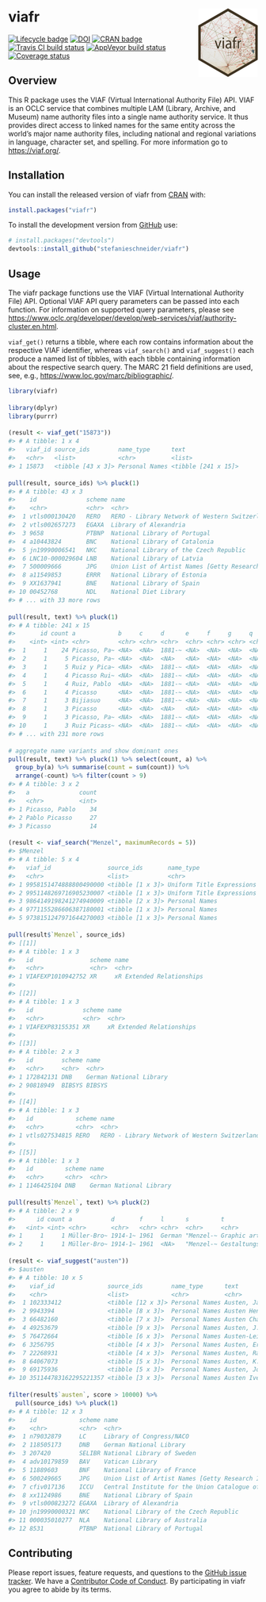 
<!-- README.md is generated from README.Rmd. Please edit that file -->

# viafr <img src="man/figures/logo.png" align="right" width="120" />

[![Lifecycle
badge](https://img.shields.io/badge/lifecycle-maturing-blue.svg)](https://www.tidyverse.org/lifecycle/#maturing)
[![DOI](https://zenodo.org/badge/DOI/10.5281/zenodo.3265046.svg)](https://doi.org/10.5281/zenodo.3265046)
[![CRAN
badge](http://www.r-pkg.org/badges/version/viafr)](https://cran.r-project.org/package=viafr)
[![Travis CI build
status](https://travis-ci.org/stefanieschneider/viafr.svg?branch=master)](https://travis-ci.org/stefanieschneider/viafr)
[![AppVeyor build
status](https://ci.appveyor.com/api/projects/status/github/stefanieschneider/viafr?branch=master&svg=true)](https://ci.appveyor.com/project/stefanieschneider/viafr)
[![Coverage
status](http://codecov.io/github/stefanieschneider/viafr/coverage.svg?branch=master)](http://codecov.io/github/stefanieschneider/viafr?branch=master)

## Overview

This R package uses the VIAF (Virtual International Authority File) API.
VIAF is an OCLC service that combines multiple LAM (Library, Archive,
and Museum) name authority files into a single name authority service.
It thus provides direct access to linked names for the same entity
across the world’s major name authority files, including national and
regional variations in language, character set, and spelling. For more
information go to <https://viaf.org/>.

## Installation

You can install the released version of viafr from
[CRAN](https://CRAN.R-project.org) with:

``` r
install.packages("viafr")
```

To install the development version from
[GitHub](https://github.com/stefanieschneider/viafr) use:

``` r
# install.packages("devtools")
devtools::install_github("stefanieschneider/viafr")
```

## Usage

The viafr package functions use the VIAF (Virtual International
Authority File) API. Optional VIAF API query parameters can be passed
into each function. For information on supported query parameters,
please see
<https://www.oclc.org/developer/develop/web-services/viaf/authority-cluster.en.html>.

`viaf_get()` returns a tibble, where each row contains information about
the respective VIAF identifier, whereas `viaf_search()` and
`viaf_suggest()` each produce a named list of tibbles, with each tibble
containing information about the respective search query. The MARC 21
field definitions are used, see, e.g.,
<https://www.loc.gov/marc/bibliographic/>.

``` r
library(viafr)

library(dplyr)
library(purrr)

(result <- viaf_get("15873"))
#> # A tibble: 1 x 4
#>   viaf_id source_ids        name_type      text               
#>   <chr>   <list>            <chr>          <list>             
#> 1 15873   <tibble [43 x 3]> Personal Names <tibble [241 x 15]>

pull(result, source_ids) %>% pluck(1)
#> # A tibble: 43 x 3
#>    id              scheme name                                                 
#>    <chr>           <chr>  <chr>                                                
#>  1 vtls000130420   RERO   RERO - Library Network of Western Switzerland        
#>  2 vtls002657273   EGAXA  Library of Alexandria                                
#>  3 9658            PTBNP  National Library of Portugal                         
#>  4 a10443824       BNC    National Library of Catalonia                        
#>  5 jn19990006541   NKC    National Library of the Czech Republic               
#>  6 LNC10-000029604 LNB    National Library of Latvia                           
#>  7 500009666       JPG    Union List of Artist Names [Getty Research Institute]
#>  8 a11549853       ERRR   National Library of Estonia                          
#>  9 XX1637941       BNE    National Library of Spain                            
#> 10 00452768        NDL    National Diet Library                                
#> # ... with 33 more rows

pull(result, text) %>% pluck(1)
#> # A tibble: 241 x 15
#>       id count a            b     c     d      e     f     g     q     `4`   `5`   `7`   `8`   `9`  
#>    <int> <int> <chr>        <chr> <chr> <chr>  <chr> <chr> <chr> <chr> <chr> <chr> <chr> <chr> <chr>
#>  1     1    24 Picasso, Pa~ <NA>  <NA>  1881-~ <NA>  <NA>  <NA>  <NA>  <NA>  <NA>  <NA>  <NA>  <NA> 
#>  2     1     5 Picasso, Pa~ <NA>  <NA>  <NA>   <NA>  <NA>  <NA>  <NA>  <NA>  <NA>  <NA>  <NA>  <NA> 
#>  3     1     5 Ruiz y Pica~ <NA>  <NA>  1881-~ <NA>  <NA>  <NA>  <NA>  <NA>  <NA>  <NA>  <NA>  <NA> 
#>  4     1     4 Picasso Rui~ <NA>  <NA>  1881-~ <NA>  <NA>  <NA>  <NA>  <NA>  <NA>  <NA>  <NA>  <NA> 
#>  5     1     4 Ruiz, Pablo  <NA>  <NA>  1881-~ <NA>  <NA>  <NA>  <NA>  <NA>  <NA>  <NA>  <NA>  <NA> 
#>  6     1     4 Picasso      <NA>  <NA>  1881-~ <NA>  <NA>  <NA>  <NA>  <NA>  <NA>  <NA>  <NA>  <NA> 
#>  7     1     3 Bijiasuo     <NA>  <NA>  1881-~ <NA>  <NA>  <NA>  <NA>  <NA>  <NA>  <NA>  <NA>  <NA> 
#>  8     1     3 Picasso      <NA>  <NA>  <NA>   <NA>  <NA>  <NA>  <NA>  <NA>  <NA>  <NA>  <NA>  <NA> 
#>  9     1     3 Picasso, Pa~ <NA>  <NA>  1881-~ <NA>  <NA>  <NA>  <NA>  <NA>  <NA>  <NA>  <NA>  <NA> 
#> 10     1     3 Ruiz Picass~ <NA>  <NA>  1881-~ <NA>  <NA>  <NA>  <NA>  <NA>  <NA>  <NA>  <NA>  <NA> 
#> # ... with 231 more rows

# aggregate name variants and show dominant ones
pull(result, text) %>% pluck(1) %>% select(count, a) %>%
  group_by(a) %>% summarise(count = sum(count)) %>%
  arrange(-count) %>% filter(count > 9)
#> # A tibble: 3 x 2
#>   a              count
#>   <chr>          <int>
#> 1 Picasso, Pablo    34
#> 2 Pablo Picasso     27
#> 3 Picasso           14

(result <- viaf_search("Menzel", maximumRecords = 5))
#> $Menzel
#> # A tibble: 5 x 4
#>   viaf_id                source_ids       name_type                 text            
#>   <chr>                  <list>           <chr>                     <list>          
#> 1 9958151474888800490000 <tibble [1 x 3]> Uniform Title Expressions <tibble [2 x 8]>
#> 2 9951148269716905230007 <tibble [1 x 3]> Uniform Title Expressions <tibble [2 x 9]>
#> 3 9864149198241274940009 <tibble [2 x 3]> Personal Names            <tibble [1 x 3]>
#> 4 9771155286606387180001 <tibble [1 x 3]> Personal Names            <tibble [1 x 3]>
#> 5 9738151247971644270003 <tibble [1 x 3]> Personal Names            <tibble [1 x 3]>

pull(result$`Menzel`, source_ids)
#> [[1]]
#> # A tibble: 1 x 3
#>   id                scheme name                     
#>   <chr>             <chr>  <chr>                    
#> 1 VIAFEXP1010942752 XR     xR Extended Relationships
#> 
#> [[2]]
#> # A tibble: 1 x 3
#>   id              scheme name                     
#>   <chr>           <chr>  <chr>                    
#> 1 VIAFEXP83155351 XR     xR Extended Relationships
#> 
#> [[3]]
#> # A tibble: 2 x 3
#>   id        scheme name                   
#>   <chr>     <chr>  <chr>                  
#> 1 172842131 DNB    German National Library
#> 2 90818949  BIBSYS BIBSYS                 
#> 
#> [[4]]
#> # A tibble: 1 x 3
#>   id            scheme name                                         
#>   <chr>         <chr>  <chr>                                        
#> 1 vtls027534815 RERO   RERO - Library Network of Western Switzerland
#> 
#> [[5]]
#> # A tibble: 1 x 3
#>   id         scheme name                   
#>   <chr>      <chr>  <chr>                  
#> 1 1146425104 DNB    German National Library

pull(result$`Menzel`, text) %>% pluck(2)
#> # A tibble: 2 x 9
#>      id count a           d       f     l      s         t                                   `0`    
#>   <int> <int> <chr>       <chr>   <chr> <chr>  <chr>     <chr>                               <chr>  
#> 1     1     1 Müller-Bro~ 1914-1~ 1961  German "Menzel-~ Graphic artist and his design prob~ (viaf)~
#> 2     1     1 Müller-Bro~ 1914-1~ 1961  <NA>   "Menzel-~ Gestaltungsprobleme des Grafikers   <NA>

(result <- viaf_suggest("austen"))
#> $austen
#> # A tibble: 10 x 5
#>    viaf_id               source_ids        name_type      text                                 score
#>    <chr>                 <list>            <chr>          <chr>                                <chr>
#>  1 102333412             <tibble [12 x 3]> Personal Names Austen, Jane, 1775-1817              14930
#>  2 9943394               <tibble [8 x 3]>  Personal Names Austen Henry Layard, 1817-1894       4914 
#>  3 66482160              <tibble [7 x 3]>  Personal Names Austen Chamberlain, 1863-1937        3808 
#>  4 49253679              <tibble [9 x 3]>  Personal Names Austen, J. L., 1911-1960             3443 
#>  5 76472664              <tibble [6 x 3]>  Personal Names Austen-Leigh, James Edward, 1798-18~ 2638 
#>  6 3256795               <tibble [4 x 3]>  Personal Names Austen, Ernest Edward, 1867-1938     2024 
#>  7 22268931              <tibble [4 x 3]>  Personal Names Austen, Ralph A                      1886 
#>  8 64067073              <tibble [5 x 3]>  Personal Names Austen, K. Frank                     1803 
#>  9 69175936              <tibble [5 x 3]>  Personal Names Austen, John 1886-1948               1747 
#> 10 351144783162295221357 <tibble [3 x 3]>  Personal Names Austen Ivereigh                      1739

filter(result$`austen`, score > 10000) %>%
  pull(source_ids) %>% pluck(1)
#> # A tibble: 12 x 3
#>    id            scheme name                                                              
#>    <chr>         <chr>  <chr>                                                             
#>  1 n79032879     LC     Library of Congress/NACO                                          
#>  2 118505173     DNB    German National Library                                           
#>  3 207420        SELIBR National Library of Sweden                                        
#>  4 adv10179859   BAV    Vatican Library                                                   
#>  5 11889603      BNF    National Library of France                                        
#>  6 500249665     JPG    Union List of Artist Names [Getty Research Institute]             
#>  7 cfiv017136    ICCU   Central Institute for the Union Catalogue of the Italian libraries
#>  8 xx1124986     BNE    National Library of Spain                                         
#>  9 vtls000823272 EGAXA  Library of Alexandria                                             
#> 10 jn19990000321 NKC    National Library of the Czech Republic                            
#> 11 000035010277  NLA    National Library of Australia                                     
#> 12 8531          PTBNP  National Library of Portugal
```

## Contributing

Please report issues, feature requests, and questions to the [GitHub
issue tracker](https://github.com/stefanieschneider/viafr/issues). We
have a [Contributor Code of
Conduct](https://github.com/stefanieschneider/viafr/blob/master/CODE_OF_CONDUCT.md).
By participating in viafr you agree to abide by its terms.
